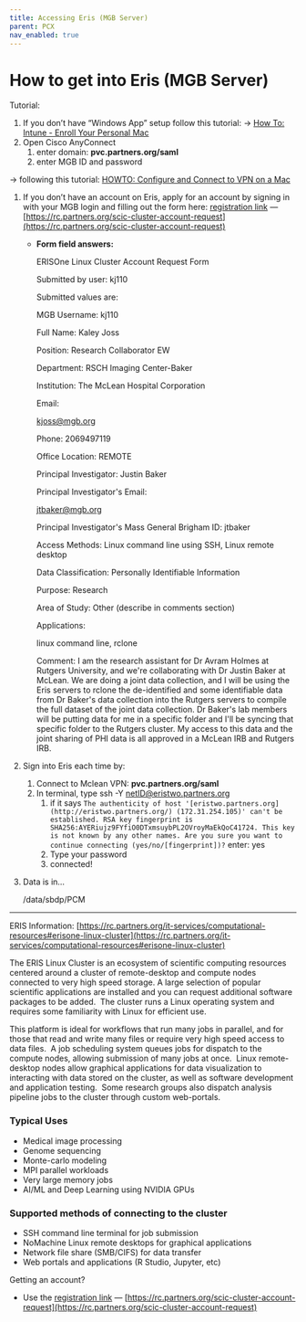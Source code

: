 ```yaml
---
title: Accessing Eris (MGB Server)
parent: PCX
nav_enabled: true
---
```

# How to get into Eris (MGB Server)

Tutorial:

1. If you don’t have “Windows App” setup follow this tutorial: →  [How To: Intune - Enroll Your Personal Mac](https://partnershealthcare.service-now.com/kb_view.do?sysparm_article=KB0041620)
2. Open Cisco AnyConnect
    1. enter domain: **pvc.partners.org/saml**
    2. enter MGB ID and password

→ following this tutorial: [HOWTO: Configure and Connect to VPN on a Mac](https://partnershealthcare.service-now.com/isservicehub?id=kb_article_view&sysparm_article=KB0033989&sys_kb_id=83f8cb2edb3e8b48dcc93a90ad96197f&spa=1)  

1. If you don’t have an account on Eris, apply for an account by signing in with your MGB login and filling out the form here: [registration link](https://rc.partners.org/node/3687) — [https://rc.partners.org/scic-cluster-account-request](https://rc.partners.org/scic-cluster-account-request) 
    - **Form field answers:**
        
        ERISOne Linux Cluster Account Request Form
        
        Submitted by user: kj110
        
        Submitted values are:
        
        MGB Username: kj110
        
        Full Name: Kaley Joss
        
        Position: Research Collaborator EW
        
        Department: RSCH Imaging Center-Baker
        
        Institution: The McLean Hospital Corporation
        
        Email:
        
        [kjoss@mgb.org](mailto:kjoss@mgb.org)
        
        Phone: 2069497119
        
        Office Location: REMOTE
        
        Principal Investigator: Justin Baker
        
        Principal Investigator's Email:
        
        [jtbaker@mgb.org](mailto:jtbaker@mgb.org)
        
        Principal Investigator's Mass General Brigham ID: jtbaker
        
        Access Methods: Linux command line using SSH, Linux remote desktop
        
        Data Classification: Personally Identifiable Information
        
        Purpose: Research
        
        Area of Study: Other (describe in comments section)
        
        Applications:
        
        linux command line, rclone
        
        Comment: I am the research assistant for Dr Avram Holmes at Rutgers University, and we're collaborating with Dr Justin Baker at McLean. We are doing a joint data collection, and I will be using the Eris servers to rclone the de-identified and some identifiable data from Dr Baker's data collection into the Rutgers servers to compile the full dataset of the joint data collection. Dr Baker's lab members will be putting data for me in a specific folder and I'll be syncing that specific folder to the Rutgers cluster. My access to this data and the joint sharing of PHI data is all approved in a McLean IRB and Rutgers IRB. 
        
2. Sign into Eris each time by:
    1. Connect to Mclean VPN:  **pvc.partners.org/saml**
    2. In terminal, type ssh -Y netID@eristwo.partners.org
        1. if it says `The authenticity of host '[eristwo.partners.org](http://eristwo.partners.org/) (172.31.254.105)' can't be established.
        RSA key fingerprint is SHA256:AYERiujz9FYfiO0DTxmsuybPL2OVroyMaEkQoC41724.
        This key is not known by any other names.
        Are you sure you want to continue connecting (yes/no/[fingerprint])?` enter: yes
        2. Type your password
        3. connected!

1. Data is in…
    
    /data/sbdp/PCM
    

---

ERIS Information: [https://rc.partners.org/it-services/computational-resources#erisone-linux-cluster](https://rc.partners.org/it-services/computational-resources#erisone-linux-cluster) 

The ERIS Linux Cluster is an ecosystem of scientific 
computing resources centered around a cluster of remote-desktop 
and compute nodes connected to very high speed storage. A large 
selection of popular scientific applications are installed and you can 
request additional software packages to be added.  The cluster runs a 
Linux operating system and requires some familiarity with Linux for 
efficient use.

This platform is ideal for workflows that run many jobs in parallel, 
and for those that read and write many files or require very high speed 
access to data files.  A job scheduling system queues jobs for dispatch 
to the compute nodes, allowing submission of many jobs at once.  Linux 
remote-desktop nodes allow graphical applications for data visualization
 to interacting with data stored on the cluster, as well as software 
development and application testing.  Some research groups also dispatch
 analysis pipeline jobs to the cluster through custom web-portals.

### Typical Uses

- Medical image processing
- Genome sequencing
- Monte-carlo modeling
- MPI parallel workloads
- Very large memory jobs
- AI/ML and Deep Learning using NVIDIA GPUs

### Supported methods of connecting to the cluster

- SSH command line terminal for job submission
- NoMachine Linux remote desktops for graphical applications
- Network file share (SMB/CIFS) for data transfer
- Web portals and applications (R Studio, Jupyter, etc)

Getting an account?

- Use the [registration link](https://rc.partners.org/node/3687) — [https://rc.partners.org/scic-cluster-account-request](https://rc.partners.org/scic-cluster-account-request)